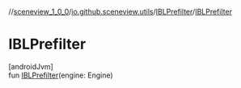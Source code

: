 //[sceneview_1_0_0](../../../index.md)/[io.github.sceneview.utils](../index.md)/[IBLPrefilter](index.md)/[IBLPrefilter](-i-b-l-prefilter.md)

# IBLPrefilter

[androidJvm]\
fun [IBLPrefilter](-i-b-l-prefilter.md)(engine: Engine)
